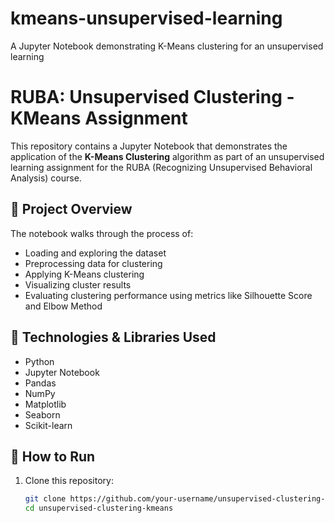 # kmeans-unsupervised-learning
A Jupyter Notebook demonstrating K-Means clustering for an unsupervised learning

# RUBA: Unsupervised Clustering - KMeans Assignment

This repository contains a Jupyter Notebook that demonstrates the application of the **K-Means Clustering** algorithm as part of an unsupervised learning assignment for the RUBA (Recognizing Unsupervised Behavioral Analysis) course.

## 📌 Project Overview

The notebook walks through the process of:
- Loading and exploring the dataset
- Preprocessing data for clustering
- Applying K-Means clustering
- Visualizing cluster results
- Evaluating clustering performance using metrics like Silhouette Score and Elbow Method

## 🧪 Technologies & Libraries Used

- Python
- Jupyter Notebook
- Pandas
- NumPy
- Matplotlib
- Seaborn
- Scikit-learn

## 🚀 How to Run

1. Clone this repository:
   ```bash
   git clone https://github.com/your-username/unsupervised-clustering-kmeans.git
   cd unsupervised-clustering-kmeans

